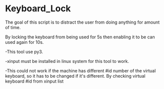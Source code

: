 # Keyboard_Lock
The goal of this script is to distract the user from doing anything for amount of time. 

By locking the keyboard from being used for 5s then enabling it to be can used again for 10s.

-This tool use py3.

-xinput must be installed in linux system for this tool to work.

-This could not work if the machine has different #id number of the virtual keyboard, so it has to be changed if it's different. By checking virtual keyboard #id from xinput list
